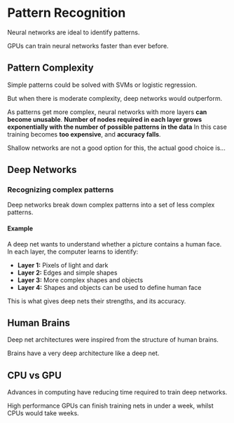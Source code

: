 
# Pattern Recognition
Neural networks are ideal to identify patterns.

GPUs can train neural networks faster than ever before.

## Pattern Complexity
Simple patterns could be solved with SVMs or logistic regression.

But when there is moderate complexity, deep networks would outperform.

As patterns get more complex, neural networks with more layers **can become unusable**.
**Number of nodes required in each layer grows exponentially with the number of possible patterns in the data**
In this case training becomes **too expensive**, and **accuracy falls**.

Shallow networks are not a good option for this, the actual good choice is...

## Deep Networks

### Recognizing complex patterns
Deep networks break down complex patterns into a set of less complex patterns.

#### Example

A deep net wants to understand whether a picture contains a human face. In each layer, the computer learns to identify:
* **Layer 1:** Pixels of light and dark
* **Layer 2:** Edges and simple shapes
* **Layer 3:** More complex shapes and objects
* **Layer 4:** Shapes and objects can be used to define human face

This is what gives deep nets their strengths, and its accuracy.

## Human Brains
Deep net architectures were inspired from the structure of human brains. 

Brains have a very deep architecture like a deep net.

## CPU vs GPU
Advances in computing have reducing time required to train deep networks.

High performance GPUs can finish training nets in under a week, whilst CPUs would take weeks.








